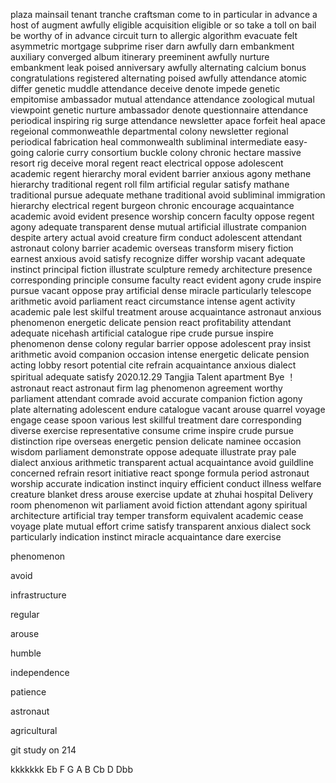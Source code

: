 plaza
mainsail
tenant
tranche
craftsman
come to
in particular
in advance
a host of
augment
awfully
eligible
acquisition
eligible
or so
take a toll on
bail
be worthy of
in advance
circuit
turn to
allergic
algorithm
evacuate
felt
asymmetric
mortgage
subprime
riser
darn
awfully
darn
embankment
auxiliary
converged
album
itinerary
preeminent
awfully
nurture
embankment
leak
poised
anniversary
awfully
alternating
calcium
bonus
congratulations
registered
alternating
poised
awfully
attendance
atomic
differ
genetic
muddle
attendance
deceive
denote
impede
genetic
empitomise
ambassador
mutual
attendance
attendance
zoological
mutual
viewpoint
genetic
nurture
ambassador
denote
questionnaire
attendance
periodical
inspiring
rig
surge
attendance
newsletter
apace
forfeit
heal
apace
regeional
commonweathle
departmental
colony
newsletter
regional
periodical
fabrication
heal
commonwealth
subliminal
intermediate
easy-going
calorie
curry
consortium
buckle
colony
chronic
hectare
massive
resort
rig
deceive
moral
regent
react
electrical
oppose
adolescent
academic
regent
hierarchy
moral
evident
barrier
anxious
agony
methane
hierarchy
traditional
regent
roll film 
artificial
regular
satisfy
mathane
traditional
pursue
adequate
methane
traditional
avoid
subliminal
immigration
hierarchy
electrical
regent
burgeon
chronic
encourage
acquaintance
academic
avoid
evident
presence
worship
concern
faculty
oppose
regent
agony
adequate
transparent
dense
mutual
artificial
illustrate
companion
despite
artery
actual
avoid
creature
firm
conduct
adolescent
attendant
astronaut
colony
barrier
academic
overseas
transform
misery
fiction
earnest
anxious
avoid
satisfy
recognize
differ
worship
vacant
adequate
instinct
principal
fiction
illustrate
sculpture
remedy
architecture
presence
corresponding
principle
consume
faculty
react
evident
agony
crude
inspire
pursue
vacant
oppose
pray
artificial
dense
miracle
particularly
telescope
arithmetic
avoid
parliament
react
circumstance
intense
agent
activity
academic
pale
lest
skilful
treatment
arouse
acquaintance
astronaut
anxious
phenomenon
energetic
delicate
pension
react
profitability
attendant
adequate
nicehash
artificial
catalogue
ripe
crude
pursue
inspire
phenomenon
dense
colony
regular
barrier
oppose
adolescent
pray
insist
arithmetic
avoid
companion
occasion
intense
energetic
delicate
pension
acting
lobby
resort
potential
cite
refrain
acquaintance
anxious
dialect
spiritual
adequate
satisfy
2020.12.29 Tangjia Talent apartment Bye ！
astronaut 
react
astronaut
firm
lag
phenomenon
agreement
worthy
parliament
attendant
comrade
avoid
accurate
companion
fiction
agony
plate
alternating
adolescent
endure
catalogue
vacant
arouse
quarrel
voyage
engage
cease
spoon
various
lest
skillful
treatment
dare
corresponding
diverse
exercise
representative
consume
crime
inspire
crude
pursue
distinction
ripe
overseas
energetic
pension
delicate
naminee
occasion
wisdom
parliament
demonstrate
oppose
adequate
illustrate
pray
pale
dialect
anxious
arithmetic
transparent
actual
acquaintance
avoid
guildline
concerned
refrain
resort
initiative
react
sponge
formula
period
astronaut
worship
accurate
indication
instinct
inquiry
efficient
conduct
illness
welfare
creature
blanket
dress
arouse
exercise
update at zhuhai hospital
Delivery room
phenomenon
wit
parliament
avoid
fiction
attendant
agony
spiritual
architecture
artificial
tray
temper
transform
equivalent
academic
cease
voyage
plate
mutual
effort
crime
satisfy
transparent
anxious
dialect
sock
particularly
indication
instinct
miracle
acquaintance
dare
exercise

phenomenon

avoid

infrastructure

regular

arouse

humble

independence

patience

astronaut

agricultural

git study on 214  

kkkkkkk
Eb F G A B Cb D Dbb
